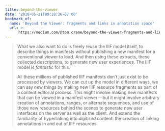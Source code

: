 ```yaml
---
title: beyond-the-viewer
date: '2018-06-21T09:18:36-07:00'
bookmark_of:
  name: 'Beyond the Viewer: fragments and links in annotation space'
  url: >-
      https://medium.com/@tom.crane/beyond-the-viewer-fragments-and-links-in-annotation-space-b3284e25f34
---
```

> What we also want to do is freely reuse the IIIF model itself, to describe things in manifests without publishing a new manifest for a conventional viewer to load. And then using these extracts, these collected descriptions, to generate new user experiences. The IIIF model is _fantastic_ for this.
> 
> All these millions of published IIIF manifests don’t just exist to be processed by viewers. We can cut up the model in different ways, we can say new things by making new IIIF resource fragments as part of a content editorial process. This might involve making new manifests that can be viewed in a manifest viewer — but it might involve arbitrary creation of annotations, ranges, or alternate sequences, and use of those new resources behind the scenes to generate new user interfaces on the server as well as the client. And extend the familiarity of hyperlinking into _digitised_ content: the creation of linking annotations in and out of IIIF resources.
